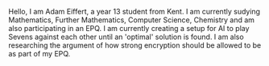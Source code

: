 Hello, I am Adam Eiffert, a year 13 student from Kent. I am currently sudying Mathematics, Further Mathematics, Computer Science, Chemistry 
and am also participating in an EPQ. I am currently creating a setup for AI to play Sevens against each other until an 'optimal' solution is 
found. I am also researching the argument of how strong encryption should be allowed to be as part of my EPQ.
